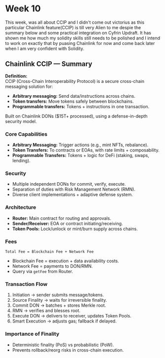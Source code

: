 # Week 10

This week, was all about CCIP and I didn't come out victorius as this particular Chainlink feature(CCIP) is till very Alien to me despie the summary below and some practical integration on Cyfrin Updraft.
It has shown me how much my solidity skills still needs to be polished and I intend to work on exactly that by puasing Chainlink for now and come back later when I am very confident with Solidity.

## Chainlink CCIP — Summary

**Definition:**  
CCIP (Cross-Chain Interoperability Protocol) is a secure cross-chain messaging solution for:  
- **Arbitrary messaging:** Send data/instructions across chains.  
- **Token transfers:** Move tokens safely between blockchains.  
- **Programmable transfers:** Tokens + instructions in one transaction.  

Built on Chainlink DONs ($15T+ processed), using a defense-in-depth security model.

### Core Capabilities
- **Arbitrary Messaging:** Trigger actions (e.g., mint NFTs, rebalance).  
- **Token Transfers:** To contracts or EOAs, with rate limits + composability.  
- **Programmable Transfers:** Tokens + logic for DeFi (staking, swaps, lending).  

### Security
- Multiple independent DONs for commit, verify, execute.  
- Separation of duties with Risk Management Network (RMN).  
- Diverse client implementations + adaptive defense system.  

### Architecture
- **Router:** Main contract for routing and approvals.  
- **Sender/Receiver:** EOA or contract initiating/receiving.  
- **Token Pools:** Lock/unlock or mint/burn supply across chains.  

### Fees
`Total Fee = Blockchain Fee + Network Fee`  
- Blockchain Fee = execution + data availability costs.  
- Network Fee = payments to DON/RMN.  
- Query via `getFee` from Router.  

### Transaction Flow
1. Initiation → sender submits message/tokens.  
2. Source Finality → waits for irreversible finality.  
3. Commit DON → batches + stores Merkle root.  
4. RMN → verifies and blesses root.  
5. Execute DON → delivers to receiver, updates Token Pools.  
6. Smart Execution → adjusts gas; fallback if delayed.  

### Importance of Finality
- Deterministic finality (PoS) vs probabilistic (PoW).  
- Prevents rollback/reorg risks in cross-chain execution.  
